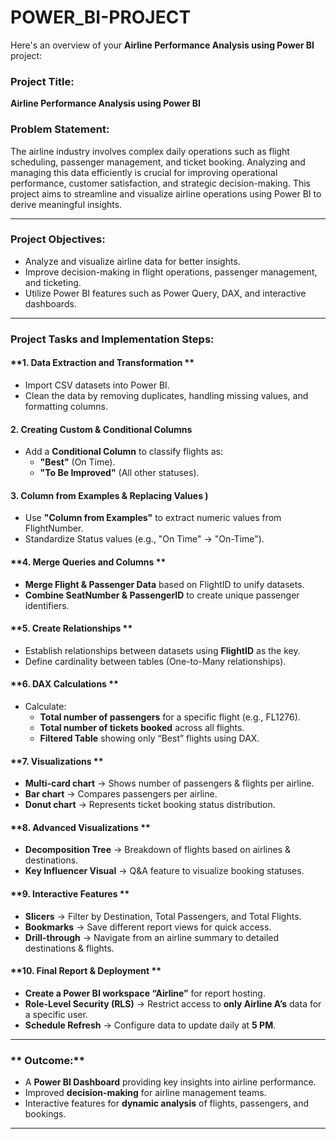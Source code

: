 # POWER_BI-PROJECT
Here's an overview of your **Airline Performance Analysis using Power BI** project:

### **Project Title**:  
**Airline Performance Analysis using Power BI**  

### **Problem Statement**:  
The airline industry involves complex daily operations such as flight scheduling, passenger management, and ticket booking. Analyzing and managing this data efficiently is crucial for improving operational performance, customer satisfaction, and strategic decision-making. This project aims to streamline and visualize airline operations using Power BI to derive meaningful insights.

---

### **Project Objectives:**
- Analyze and visualize airline data for better insights.  
- Improve decision-making in flight operations, passenger management, and ticketing.  
- Utilize Power BI features such as Power Query, DAX, and interactive dashboards.  

---

### **Project Tasks and Implementation Steps:**

#### **1. Data Extraction and Transformation **
- Import CSV datasets into Power BI.  
- Clean the data by removing duplicates, handling missing values, and formatting columns.  

#### **2. Creating Custom & Conditional Columns**
- Add a **Conditional Column** to classify flights as:
  - **"Best"** (On Time).  
  - **"To Be Improved"** (All other statuses).  

#### **3. Column from Examples & Replacing Values )**
- Use **"Column from Examples"** to extract numeric values from FlightNumber.  
- Standardize Status values (e.g., "On Time" → "On-Time").  

#### **4. Merge Queries and Columns **
- **Merge Flight & Passenger Data** based on FlightID to unify datasets.  
- **Combine SeatNumber & PassengerID** to create unique passenger identifiers.  

#### **5. Create Relationships **
- Establish relationships between datasets using **FlightID** as the key.  
- Define cardinality between tables (One-to-Many relationships).  

#### **6. DAX Calculations **
- Calculate:
  - **Total number of passengers** for a specific flight (e.g., FL1276).  
  - **Total number of tickets booked** across all flights.  
  - **Filtered Table** showing only “Best” flights using DAX.  

#### **7. Visualizations **
- **Multi-card chart** → Shows number of passengers & flights per airline.  
- **Bar chart** → Compares passengers per airline.  
- **Donut chart** → Represents ticket booking status distribution.  

#### **8. Advanced Visualizations **
- **Decomposition Tree** → Breakdown of flights based on airlines & destinations.  
- **Key Influencer Visual** → Q&A feature to visualize booking statuses.  

#### **9. Interactive Features **
- **Slicers** → Filter by Destination, Total Passengers, and Total Flights.  
- **Bookmarks** → Save different report views for quick access.  
- **Drill-through** → Navigate from an airline summary to detailed destinations & flights.  

#### **10. Final Report & Deployment **
- **Create a Power BI workspace “Airline”** for report hosting.  
- **Role-Level Security (RLS)** → Restrict access to **only Airline A’s** data for a specific user.  
- **Schedule Refresh** → Configure data to update daily at **5 PM**.  

---

### ** Outcome:**
- A **Power BI Dashboard** providing key insights into airline performance.  
- Improved **decision-making** for airline management teams.  
- Interactive features for **dynamic analysis** of flights, passengers, and bookings.  

---
